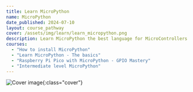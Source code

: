 ```yaml
---
title: Learn MicroPython
name: MicroPython
date_published: 2024-07-10
layout: course_pathway
cover: /assets/img/learn/learn_micropython.png
description: Learn MicroPython the best language for MicroControllers
courses:
  - "How to install MicroPython"
  - "Learn MicroPython - The basics"
  - "Raspberry Pi Pico with MicroPython - GPIO Mastery"
  - "Intermediate level MicroPython"
---
```


![Cover image]({{page.cover}}){:class="cover"}
